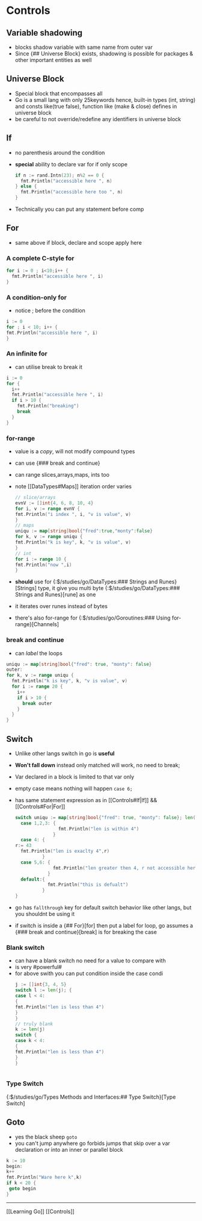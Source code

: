 # Controls

## Variable shadowing

- blocks shadow variable with same name from outer var
- Since {## Universe Block} exists, shadowing is possible for packages & other important entities as well

## Universe Block

- Special block that encompasses all
- Go is a small lang with only 25keywords hence,
  built-in types (int, string) and consts like(true false),
  function like (make & close) defines in universe block
- be careful to not override/redefine any identifiers in universe block

## If

- no parenthesis around the condition
- **special** ability to declare var for if only scope

  ```go
  if n := rand.Intn(23); n%2 == 0 {
    fmt.Println("accessible here ", n)
  } else {
    fmt.Println("accessible here too ", n)
  }

  ```

- Technically you can put any statement before comp

## For

- same above if block, declare and scope apply here

### A complete C-style for

```go
for i := 0 ; i<10;i++ {
  fmt.Println("accessible here ", i)
}
```

### A condition-only for

- notice ; before the condition

```go
i := 0
for ; i < 10; i++ {
fmt.Println("accessible here ", i)
}
```

### An infinite for

- can utilise break to break it

```go
i := 0
for {
  i++
  fmt.Println("accessible here ", i)
  if i > 10 {
    fmt.Println("breaking")
    break
  }
}
```

### for-range

- value is a _copy_, will not modify compound types
- can use {### break and continue}
- can range slices,arrays,maps, ints too
- note [[DataTypes#Maps]] iteration order varies

  ```go
  // slice/arrays
  evnV := []int{4, 6, 8, 10, 4}
  for i, v := range evnV {
  fmt.Println("i index ", i, "v is value", v)
  }
  // maps
  uniqu := map[string]bool{"fred":true,"monty":false}
  for k, v := range uniqu {
  fmt.Println("k is key", k, "v is value", v)
  }
  // int
  for i := range 10 {
  fmt.Println("now ",i)
  }
  ```

- **should** use for {:$/studies/go/DataTypes:### Strings and Runes}[Strings] type,
  it give you multi byte {:$/studies/go/DataTypes:### Strings and Runes}[rune] as one
- it iterates over runes instead of bytes
- there's also for-range for {:$/studies/go/Goroutines:### Using for-range}[Channels]

### break and continue

- can _label_ the loops

```go
uniqu := map[string]bool{"fred": true, "monty": false}
outer:
for k, v := range uniqu {
  fmt.Println("k is key", k, "v is value", v)
  for i := range 20 {
    i++
    if i > 10 {
      break outer
    }
  }
}
```

## Switch

- Unlike other langs switch in go is **useful**
- **Won't fall down** instead only matched will work,
  no need to break;
- Var declared in a block is limited to that var only
- empty case means nothing will happen
  `case 6;`
- has same statement expression as in [[Controls#If|If]] && [[Controls#For|For]]

  ```go
  switch uniqu := map[string]bool{"fred": true, "monty": false}; len(uniqu) {
    case 1,2,3: {
                  fmt.Println("len is within 4")
                }
    case 4: {
  r:= 43
    fmt.Println("len is exaclty 4",r)
            }
    case 5,6: {
                fmt.Println("len greater then 4, r not accessible here")
              }
    default:{
              fmt.Println("this is defualt")
            }
  }
  ```

- go has `fallthrough` key for default switch behavior like other langs,
  but you shouldnt be using it
- if switch is inside a {## For}[for] then put a label for loop,
  go assumes a {### break and continue}[break] is for breaking the case

### Blank switch

- can have a blank switch no need for a value to compare with
- is very #powerful#
- for above swith you can put condition inside the case condi
  ```go
  j := []int{3, 4, 5}
  switch l := len(j); {
  case l < 4:
  {
  fmt.Println("len is less than 4")
  }
  }
  // truly blank
  k := len(j)
  switch {
  case k < 4:
  {
  fmt.Println("len is less than 4")
  }
  }
  ```

```

```

### Type Switch

{:$/studies/go/Types Methods and Interfaces:## Type Switch}[Type Switch]

## Goto

- yes the black sheep `goto`
- you can't jump anywhere go forbids jumps
  that skip over a var declaration or
  into an inner or parallel block

```go
k := 10
begin:
k++
fmt.Println("Ware here k",k)
if k < 20 {
 goto begin
}
```

---

[[Learning Go]]
[[Controls]]

